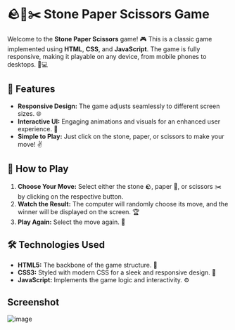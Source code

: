 # 🪨📄✂️ Stone Paper Scissors Game

Welcome to the **Stone Paper Scissors** game! 🎮 This is a classic game implemented using **HTML**, **CSS**, and **JavaScript**. The game is fully responsive, making it playable on any device, from mobile phones to desktops. 📱💻

## 🚀 Features

- **Responsive Design:** The game adjusts seamlessly to different screen sizes. 🌐
- **Interactive UI:** Engaging animations and visuals for an enhanced user experience. 🎨
- **Simple to Play:** Just click on the stone, paper, or scissors to make your move! ✌️

## 🎯 How to Play

1. **Choose Your Move:** Select either the stone 🪨, paper 📄, or scissors ✂️ by clicking on the respective button.
2. **Watch the Result:** The computer will randomly choose its move, and the winner will be displayed on the screen. 🏆
3. **Play Again:** Select the move again. 🔄

## 🛠️ Technologies Used

- **HTML5:** The backbone of the game structure. 🧱
- **CSS3:** Styled with modern CSS for a sleek and responsive design. 🎨
- **JavaScript:** Implements the game logic and interactivity. ⚙️

## Screenshot 
![image](https://github.com/user-attachments/assets/b1e14434-ed95-47d7-acfb-663a1ac2d34d)
